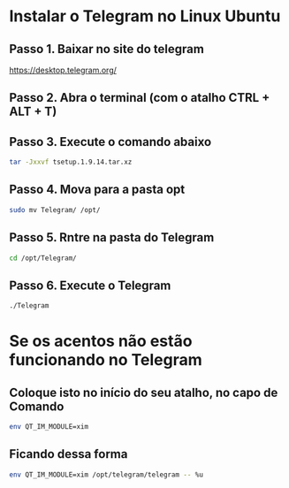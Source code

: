 # Instalar o Telegram no Linux Ubuntu

## Passo 1. Baixar no site do telegram
https://desktop.telegram.org/

## Passo 2. Abra o terminal (com o atalho CTRL + ALT + T)

## Passo 3. Execute o comando abaixo
```bash
tar -Jxxvf tsetup.1.9.14.tar.xz
```

## Passo 4. Mova para a pasta opt
```bash
sudo mv Telegram/ /opt/
```

## Passo 5. Rntre na pasta do Telegram
```bash
cd /opt/Telegram/
```

## Passo 6. Execute o Telegram
```bash
./Telegram
```


# Se os acentos não estão funcionando no Telegram
## Coloque isto no início do seu atalho, no capo de Comando
```bash
env QT_IM_MODULE=xim
```
## Ficando dessa forma
```bash
env QT_IM_MODULE=xim /opt/telegram/telegram -- %u
```

